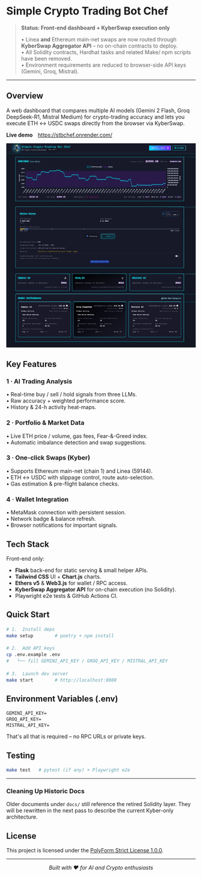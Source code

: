 # Simple Crypto Trading Bot Chef

> **Status: Front-end dashboard + KyberSwap execution only**
>
> • Linea **and** Ethereum main-net swaps are now routed through **KyberSwap Aggregator API** – no on-chain contracts to deploy.  
> • All Solidity contracts, Hardhat tasks and related Make/ npm scripts have been removed.  
> • Environment requirements are reduced to browser-side API keys (Gemini, Groq, Mistral).

---

## Overview
A web dashboard that compares multiple AI models (Gemini 2 Flash, Groq DeepSeek-R1, Mistral Medium) for crypto-trading accuracy and lets you execute ETH ↔ USDC swaps directly from the browser via KyberSwap.

**Live demo** <https://stbchef.onrender.com/>

<div align="center"><img src="src/web/static/website.jpg" width="800"></div>

## Key Features

### 1 · AI Trading Analysis
• Real-time buy / sell / hold signals from three LLMs.  
• Raw accuracy + weighted performance score.  
• History & 24-h activity heat-maps.

### 2 · Portfolio & Market Data
• Live ETH price / volume, gas fees, Fear-&-Greed index.  
• Automatic imbalance detection and swap suggestions.

### 3 · One-click Swaps (Kyber)
• Supports Ethereum main-net (chain 1) and Linea (59144).  
• ETH ↔ USDC with slippage control, route auto-selection.  
• Gas estimation & pre-flight balance checks.

### 4 · Wallet Integration
• MetaMask connection with persistent session.  
• Network badge & balance refresh.  
• Browser notifications for important signals.

## Tech Stack
Front-end only:
* **Flask** back-end for static serving & small helper APIs.
* **Tailwind CSS** UI + **Chart.js** charts.
* **Ethers v5** & **Web3.js** for wallet / RPC access.
* **KyberSwap Aggregator API** for on-chain execution (no Solidity).  
* Playwright e2e tests & GitHub Actions CI.

## Quick Start
   ```bash
# 1.  Install deps
make setup        # poetry + npm install

# 2.  Add API keys
cp .env.example .env
#   └── fill GEMINI_API_KEY / GROQ_API_KEY / MISTRAL_API_KEY

# 3.  Launch dev server
make start        # http://localhost:8080
   ```

## Environment Variables (.env)
```
GEMINI_API_KEY=
GROQ_API_KEY=
MISTRAL_API_KEY=
```
That's all that is required – no RPC URLs or private keys.

## Testing
```bash
make test   # pytest (if any) + Playwright e2e
```

---
### Cleaning Up Historic Docs
Older documents under `docs/` still reference the retired Solidity layer. They will be rewritten in the next pass to describe the current Kyber-only architecture.

## License

This project is licensed under the [PolyForm Strict License 1.0.0](LICENSE).

---
<div align="center">
  <em>Built with ❤️ for AI and Crypto enthusiasts</em>
</div>